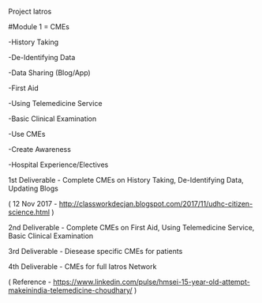 Project Iatros

#Module 1 = CMEs

-History Taking

-De-Identifying Data

-Data Sharing (Blog/App)

-First Aid

-Using Telemedicine Service

-Basic Clinical Examination

-Use CMEs

-Create Awareness

-Hospital Experience/Electives





1st Deliverable - Complete CMEs on History Taking, De-Identifying Data, Updating Blogs

( 12 Nov 2017 - http://classworkdecjan.blogspot.com/2017/11/udhc-citizen-science.html )

2nd Deliverable - Complete CMEs on First Aid, Using Telemedicine Service, Basic Clinical Examination

3rd Deliverable - Diesease specific CMEs for patients

4th Deliverable - CMEs for full Iatros Network


( Reference - https://www.linkedin.com/pulse/hmsei-15-year-old-attempt-makeinindia-telemedicine-choudhary/ )
